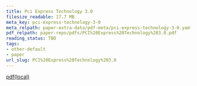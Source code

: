 ```yaml
---
title: Pci Express Technology 3.0
filesize_readable: 17.7 MB
meta_key: pci-express-technology-3-0
meta_relpath: paper-extra-data/pdf-meta/pci-express-technology-3-0.yaml
pdf_relpath: paper-repo/pdfs/PCI%20Express%20Technology%203.0.pdf
reading_status: TBD
tags:
- other-default
- paper
url_slug: PCI%20Express%20Technology%203.0
---
```


[pdf(local)](../../paper-repo/pdfs/PCI%20Express%20Technology%203.0.pdf)
